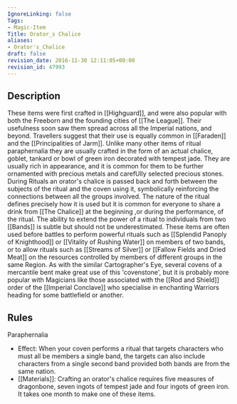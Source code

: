 ```yaml
---
IgnoreLinking: false
Tags:
- Magic-Item
Title: Orator_s Chalice
aliases:
- Orator's_Chalice
draft: false
revision_date: 2016-11-30 12:11:05+00:00
revision_id: 47993
---
```


## Description
These items were first crafted in [[Highguard]], and were also popular with both the Freeborn and the founding cities of [[The League]]. Their usefulness soon saw them spread across all the Imperial nations, and beyond. Travellers suggest that their use is equally common in [[Faraden]] and the [[Principalities of Jarm]].
Unlike many other items of ritual paraphernalia they are usually crafted in the form of an actual chalice, goblet, tankard or bowl of green iron decorated with tempest jade. They are usually rich in appearance, and it is common for them to be further ornamented with precious metals and carefUlly selected precious stones. During Rituals an orator's chalice is passed back and forth between the subjects of the ritual and the coven using it, symbolically reinforcing the connections between all the groups involved. The nature of the ritual defines precisely how it is used but it is common for everyone to share a drink from [[The Chalice]] at the beginning ,or during the performance, of the ritual.
The ability to extend the power of a ritual to individuals from two [[Bands]] is subtle but should not be underestimated. These items are often used before battles to perform powerful rituals such as [[Splendid Panoply of Knighthood]] or [[Vitality of Rushing Water]] on members of two bands, or to allow rituals such as [[Streams of Silver]] or [[Fallow Fields and Dried Meat]] on the resources controlled by members of different groups in the same Region.
As with the similar Cartographer's Eye, several covens of a mercantile bent make great use of this 'covenstone', but it is probably more popular with Magicians like those associated with the [[Rod and Shield]] order of the [[Imperial Conclave]] who specialise in enchanting Warriors heading for some battlefield or another.
## Rules
Paraphernalia
* Effect: When your coven performs a ritual that targets characters who must all be members a single band, the targets can also include characters from a single second band provided both bands are from the same nation.
* [[Materials]]: Crafting an orator's chalice requires five measures of dragonbone, seven ingots of tempest jade and four ingots of green iron. It takes one month to make one of these items.